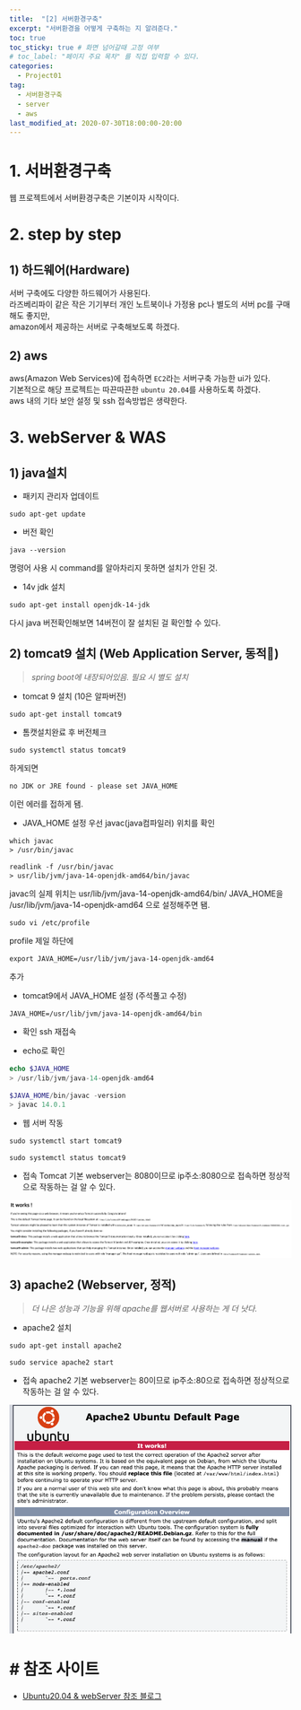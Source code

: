 ```yaml
---
title:  "[2] 서버환경구축"
excerpt: "서버환경을 어떻게 구축하는 지 알려준다."
toc: true
toc_sticky: true # 화면 넘어갈때 고정 여부
# toc_label: "페이지 주요 목차" 를 직접 입력할 수 있다.
categories:
  - Project01
tag:
  - 서버환경구축
  - server
  - aws
last_modified_at: 2020-07-30T18:00:00-20:00
---
```


# 1. 서버환경구축

웹 프로젝트에서 서버환경구축은 기본이자 시작이다.

# 2. step by step

## 1) 하드웨어(Hardware)

서버 구축에도 다양한 하드웨어가 사용된다.<br>
라즈베리파이 같은 작은 기기부터 개인 노트북이나 가정용 pc나 별도의 서버 pc를 구매해도 좋지만,<br>
amazon에서 제공하는 서버로 구축해보도록 하겠다.

## 2) aws

aws(Amazon Web Services)에 접속하면 `EC2`라는 서버구축 가능한 ui가 있다.<br>
기본적으로 해당 프로젝트는 따끈따끈한 `ubuntu 20.04`를 사용하도록 하겠다. <br>
aws 내의 기타 보안 설정 및 ssh 접속방법은 생략한다.

# 3. webServer & WAS

## 1) java설치

- 패키지 관리자 업데이트
```
sudo apt-get update
```

- 버전 확인
```
java --version
```
명령어 사용 시 command를 알아차리지 못하면 설치가 안된 것.

- 14v jdk 설치 
```
sudo apt-get install openjdk-14-jdk
```

다시 java 버전확인해보면 14버전이 잘 설치된 걸 확인할 수 있다.

## 2) tomcat9 설치 (Web Application Server, 동적)
> _spring boot에 내장되어있음. 필요 시 별도 설치_

- tomcat 9 설치 (10은 알파버전)
```
sudo apt-get install tomcat9
```

- 톰캣설치완료 후 버전체크
```
sudo systemctl status tomcat9
```
하게되면

```
no JDK or JRE found - please set JAVA_HOME
```
이런 에러를 접하게 됌.

- JAVA_HOME 설정
우선 javac(java컴파일러) 위치를 확인
```
which javac
> /usr/bin/javac
```
```
readlink -f /usr/bin/javac
> usr/lib/jvm/java-14-openjdk-amd64/bin/javac
```
javac의 실제 위치는 usr/lib/jvm/java-14-openjdk-amd64/bin/
JAVA_HOME을 /usr/lib/jvm/java-14-openjdk-amd64 으로 설정해주면 됌.
```
sudo vi /etc/profile
```
profile 제일 하단에 
```
export JAVA_HOME=/usr/lib/jvm/java-14-openjdk-amd64
```
추가

- tomcat9에서 JAVA_HOME 설정 (주석풀고 수정)
```
JAVA_HOME=/usr/lib/jvm/java-14-openjdk-amd64/bin
```

- 확인
ssh 재접속

- echo로 확인
```php
echo $JAVA_HOME
> /usr/lib/jvm/java-14-openjdk-amd64
```
```php
$JAVA_HOME/bin/javac -version
> javac 14.0.1
```

- 웹 서버 작동
```
sudo systemctl start tomcat9
```
```
sudo systemctl status tomcat9
```

- 접속
Tomcat 기본 webserver는 8080이므로
ip주소:8080으로 접속하면 정상적으로 작동하는 걸 알 수 있다.

![Tomcat it works!](/assets/images/prj01_TomcatWorks.png)

## 3) apache2 (Webserver, 정적)
> _더 나은 성능과 기능을 위해 apache를 웹서버로 사용하는 게 더 낫다._

- apache2 설치
```
sudo apt-get install apache2
```
```
sudo service apache2 start
```

- 접속
apache2 기본 webserver는 80이므로
ip주소:80으로 접속하면 정상적으로 작동하는 걸 알 수 있다.

![Apache it works!](/assets/images/prj01_ApacheWorks.png)


# # 참조 사이트

- [Ubuntu20.04 & webServer 참조 블로그](https://kibua20.tistory.com/82)